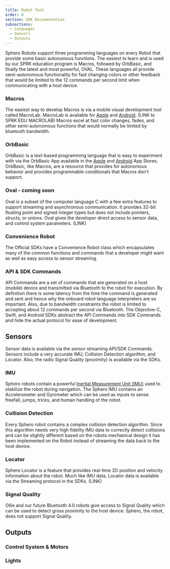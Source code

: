 ```yaml
---
title: Robot Tech
order: 0
section: SDK Documentation
subsections:
  - Languages
  - Sensors
  - Outputs
---
```


Sphero Robots support three programming languages on every Robot that provide some basic autonomous functions. The easiest to learn and is used by our SPRK education program is Macros, followed by OrbBasic, and finally the latest and most powerful, OVAL.  These languages all provide semi-autonomous functionality for fast changing colors or other feedback that would be limited to the 12 commands per second limit when communicating with a host device.

### Macros
The easiest way to develop Macros is via a mobile visual development tool called MacroLab.  MacroLab is available for [Apple](https://itunes.apple.com/us/app/sphero-macrolab/id519917219?mt=8) and [Android](https://play.google.com/store/apps/details?id=com.orbotix.macrolab&hl=en). (LINK to SPRK EDU MACROLAB)  Macros excel at fast color changes, fades, and other semi-autonomous functions that would normally be limited by bluetooth bandwidth.

### OrbBasic
OrbBasic is a text-based programming language that is easy to experiment with via the OrbBasic App available in the [Apple](https://itunes.apple.com/us/app/orbbasic-for-sphero/id647306205?mt=8) and [Android](https://play.google.com/store/apps/details?id=com.orbotix.orbbasic&hl=en) App Stores.  OrbBasic, like Macros, are a resource that provides for autonomous behavior and provides programmable conditionals that Macros don't support.

### Oval - coming soon
Oval is a subset of the computer language C with a few extra features to support streaming and asynchronous communication. It provides 32-bit floating point and signed integer types but does not include pointers, structs, or unions.  Oval gives the developer direct access to sensor data, and control system parameters.  (LINK)

### Convenience Robot
The Official SDKs have a Convenience Robot class which encapsulates many of the common functions and commands that a developer might want as well as easy access to sensor streaming.

### API & SDK Commands
API Commands are a set of commands that are generated on a host (mobile) device and transmitted via Bluetooth to the robot for execution.  By definition there is some latency from the time the command is generated and sent and hence why the onboard robot language interpreters are so important.  Also, due to bandwidth constraints the robot is limited to accepting about 12 commands per second via Bluetooth.  The Objective-C, Swift, and Android SDKs abstract the API Commands into SDK Commands and hide the actual protocol for ease of development.


## Sensors
Sensor data is available via the sensor streaming API/SDK Commands.  Sensors include a very accurate IMU, Collision Detection algorithm, and Locator.  Also, the radio Signal Quality (proximity) is available via the SDKs.

### IMU
Sphero robots contain a powerful  [Inertial Measurement Unit (IMU)](http://en.wikipedia.org/wiki/Inertial_measurement_unit) used to stabilize the robot during navigation.  The Sphero IMU contains an Accelerometer and Gyrometer which can be used as inputs to sense freefall, jumps, tricks, and human handling of the robot.  

### Collision Detection
Every Sphero robot contains a complex collision detection algorithm.  Since this algorithm needs very high fidelity IMU data to correctly detect collisions and can be slightly different based on the robots mechanical design it has been implemented on the Robot instead of streaming the data back to the host device.

### Locator
Sphero Locator is a feature that provides real-time 2D position and velocity information about the robot.  Much like IMU data, Locator data is available via the Streaming protocol in the SDKs.  (LINK)


### Signal Quality
Ollie and our future Bluetooth 4.0 robots give access to Signal Quality which can be used to detect gross proximity to the host device.  Sphero, the robot, does not support Signal Quality.


## Outputs

### Control System & Motors

### Lights

